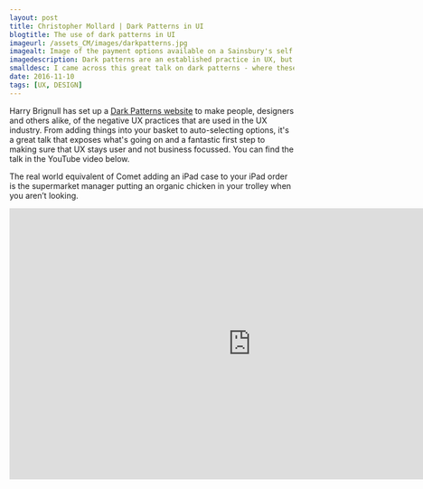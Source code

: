```yaml
---
layout: post
title: Christopher Mollard | Dark Patterns in UI
blogtitle: The use of dark patterns in UI
imageurl: /assets_CM/images/darkpatterns.jpg
imagealt: Image of the payment options available on a Sainsbury's self service till.
imagedescription: Dark patterns are an established practice in UX, but should they be?
smalldesc: I came across this great talk on dark patterns - where these user interfaces are used and why.
date: 2016-11-10
tags: [UX, DESIGN]
---
```

<p>
Harry Brignull has set up a <a href="https://darkpatterns.org/" target="_blank">Dark Patterns website</a> to make people, designers and others alike, of the negative UX practices that are used in the UX industry.  From adding things into your basket to auto-selecting options, it's a great talk that exposes what's going on and a fantastic first step to making sure that UX stays user and not business focussed.  You can find the talk in the YouTube video below.
</p>
<p>
<span class="quote">The real world equivalent of Comet adding an iPad case to your iPad order is the supermarket manager putting an organic chicken in your trolley when you aren’t looking.</span>
</p>
<iframe width="853" height="480" src="https://www.youtube.com/embed/1KVyFio8gw4" frameborder="0" allowfullscreen></iframe>
